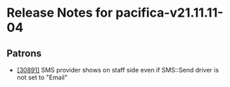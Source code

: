 
# Release Notes for pacifica-v21.11.11-04

## Patrons

- [[30891]](http://bugs.koha-community.org/bugzilla3/show_bug.cgi?id=30891) SMS provider shows on staff side even if SMS::Send driver is not set to "Email"



